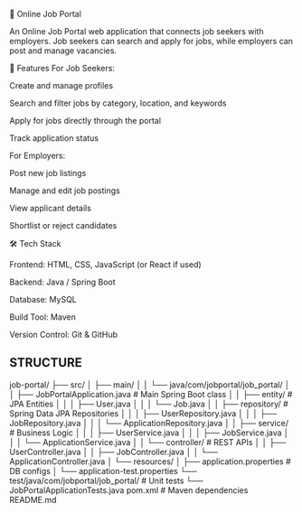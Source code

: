 🏢 Online Job Portal

An Online Job Portal web application that connects job seekers with employers.
Job seekers can search and apply for jobs, while employers can post and manage vacancies.

🚀 Features
For Job Seekers:

Create and manage profiles

Search and filter jobs by category, location, and keywords

Apply for jobs directly through the portal

Track application status

For Employers:

Post new job listings

Manage and edit job postings

View applicant details

Shortlist or reject candidates

🛠️ Tech Stack

Frontend: HTML, CSS, JavaScript (or React if used)

Backend: Java / Spring Boot

Database: MySQL

Build Tool: Maven

Version Control: Git & GitHub

## **STRUCTURE**

job-portal/
├── src/
│ ├── main/
│ │ └── java/com/jobportal/job_portal/
│ │ ├── JobPortalApplication.java # Main Spring Boot class
│ │ ├── entity/ # JPA Entities
│ │ │ ├── User.java
│ │ │ └── Job.java
│ │ ├── repository/ # Spring Data JPA Repositories
│ │ │ ├── UserRepository.java
│ │ │ ├── JobRepository.java
│ │ │ └── ApplicationRepository.java
│ │ ├── service/ # Business Logic
│ │ │ ├── UserService.java
│ │ │ ├── JobService.java
│ │ │ └── ApplicationService.java
│ │ └── controller/ # REST APIs
│ │ ├── UserController.java
│ │ ├── JobController.java
│ │ └── ApplicationController.java
│ └── resources/
│ ├── application.properties # DB configs
│ └── application-test.properties
└── test/java/com/jobportal/job_portal/ # Unit tests
└── JobPortalApplicationTests.java
pom.xml # Maven dependencies
README.md
